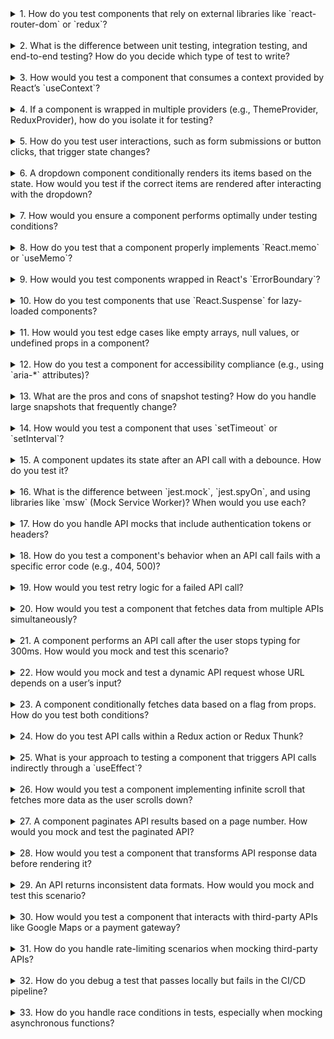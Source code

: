 <details>

<summary>1. How do you test components that rely on external libraries like `react-router-dom` or `redux`?</summary>

Use testing utilities provided by the libraries:

- For `react-router-dom`, wrap the component with a `MemoryRouter` and provide a route using the `initialEntries` prop.

  ```javascript
  import { render } from "@testing-library/react";
  import { MemoryRouter } from "react-router-dom";

  render(
    <MemoryRouter initialEntries={["/route"]}>
      <YourComponent />
    </MemoryRouter>
  );
  ```

- For `redux`, wrap the component with a `Provider` and pass a mock store.

  ```javascript
  import { Provider } from "react-redux";
  import { render } from "@testing-library/react";
  import { createStore } from "redux";

  const mockStore = createStore(() => ({
    /* mock state */
  }));
  render(
    <Provider store={mockStore}>
      <YourComponent />
    </Provider>
  );
  ```

  </details>

</br>

<details>

<summary>2. What is the difference between unit testing, integration testing, and end-to-end testing? How do you decide which type of test to write?</summary>

- **Unit Testing**: Tests individual components or functions in isolation. Best for testing specific logic or a component’s behavior.
- **Integration Testing**: Tests how components work together (e.g., component interaction with API calls or context). Useful for ensuring combined functionality.
- **End-to-End Testing**: Simulates user interactions and tests the entire application flow. Useful for critical workflows.

**Decision**:

- Write **unit tests** for reusable components or isolated logic.
- Write **integration tests** for features with interdependent components.
- Write **E2E tests** for user-critical flows (e.g., login, checkout).

</details>

</br>

<details>

<summary>3. How would you test a component that consumes a context provided by React’s `useContext`?</summary>

Wrap the component with a custom context provider in the test.

```javascript
import { render } from "@testing-library/react";
import { MyContext } from "../MyContext";

const mockContextValue = { key: "value" };
render(
  <MyContext.Provider value={mockContextValue}>
    <YourComponent />
  </MyContext.Provider>
);
```

Test the behavior based on the mocked context value.

</details>

</br>

<details>

<summary>4. If a component is wrapped in multiple providers (e.g., ThemeProvider, ReduxProvider), how do you isolate it for testing?</summary>

Create a custom render function that wraps the component with all necessary providers.

```javascript
import { render } from "@testing-library/react";
import { ThemeProvider } from "styled-components";
import { Provider } from "react-redux";

const customRender = (ui, { store, theme, ...options }) => {
  return render(
    <Provider store={store}>
      <ThemeProvider theme={theme}>{ui}</ThemeProvider>
    </Provider>,
    options
  );
};
```

</details>

</br>

<details>

<summary>5. How do you test user interactions, such as form submissions or button clicks, that trigger state changes?</summary>

Use `fireEvent` or `userEvent` to simulate user interactions and then assert the expected outcome.

```javascript
import { render, fireEvent } from "@testing-library/react";

const { getByLabelText, getByText } = render(<YourComponent />);
fireEvent.change(getByLabelText(/input label/i), { target: { value: "test" } });
fireEvent.click(getByText(/submit/i));

expect(/* assertion */).toBe(/* expected value */);
```

</details>

</br>

<details>

<summary>6. A dropdown component conditionally renders its items based on the state. How would you test if the correct items are rendered after interacting with the dropdown?</summary>

Simulate the dropdown interaction and assert the rendered items.

```javascript
import { render, fireEvent } from "@testing-library/react";

const { getByTestId, queryByText } = render(<Dropdown />);
fireEvent.click(getByTestId("dropdown-button"));

expect(queryByText(/expected-item/i)).toBeInTheDocument();
```

</details>

</br>

<details>

<summary>7. How would you ensure a component performs optimally under testing conditions?</summary>

- Use `React.Profiler` to measure rendering time.
- Monitor unnecessary re-renders using tools like `why-did-you-render`.
- Test for unnecessary renders:

  ```javascript
  import { render } from "@testing-library/react";

  const mockFunction = jest.fn();
  const { rerender } = render(<Component onRender={mockFunction} />);
  rerender(<Component onRender={mockFunction} />);

  expect(mockFunction).toHaveBeenCalledTimes(1); // Assert no unnecessary re-renders
  ```

</details>

</br>

<details>

<summary>8. How do you test that a component properly implements `React.memo` or `useMemo`?</summary>

Wrap the component in a test case where props/state do not change and assert that it doesn’t re-render unnecessarily.

```javascript
import { render } from "@testing-library/react";
import React from "react";

const mockFunction = jest.fn();
const MemoizedComponent = React.memo(({ onRender }) => {
  onRender();
  return <div>Memoized</div>;
});

const { rerender } = render(<MemoizedComponent onRender={mockFunction} />);
rerender(<MemoizedComponent onRender={mockFunction} />);
expect(mockFunction).toHaveBeenCalledTimes(1);
```

</details>

</br>

<details>

<summary>9. How would you test components wrapped in React's `ErrorBoundary`?</summary>

Mock an error in a child component and assert that the `ErrorBoundary` renders fallback UI.

```javascript
const ErrorProne = () => {
  throw new Error("Test Error");
};

const { getByText } = render(
  <ErrorBoundary fallback={<div>Error Occurred</div>}>
    <ErrorProne />
  </ErrorBoundary>
);

expect(getByText(/error occurred/i)).toBeInTheDocument();
```

</details>

</br>

<details>

<summary>10. How do you test components that use `React.Suspense` for lazy-loaded components?</summary>

Use `act` to wrap tests and test the fallback behavior.

```javascript
import { render, act } from "@testing-library/react";
const LazyComponent = React.lazy(() => import("./LazyComponent"));

const { getByText } = render(
  <React.Suspense fallback={<div>Loading...</div>}>
    <LazyComponent />
  </React.Suspense>
);

expect(getByText(/loading/i)).toBeInTheDocument();
```

</details>

</br>

<details>

<summary>11. How would you test edge cases like empty arrays, null values, or undefined props in a component?</summary>

Write separate test cases for each edge case.  
Mock different props and assert the component’s behavior.

```javascript
const { queryByText } = render(<Component items={[]} />);
expect(queryByText(/no items found/i)).toBeInTheDocument();
```

</details>

</br>

<details>

<summary>12. How do you test a component for accessibility compliance (e.g., using `aria-*` attributes)?</summary>

Use `@testing-library/jest-dom` to assert the presence of `aria-*` attributes.  
You can also use libraries like `axe` or `jest-axe` to test for accessibility issues.

```javascript
import { render } from "@testing-library/react";
import { axe } from "jest-axe";

const { container } = render(<AccessibleComponent />);
const results = await axe(container);

expect(results).toHaveNoViolations();
```

</details>

</br>

<details>

<summary>13. What are the pros and cons of snapshot testing? How do you handle large snapshots that frequently change?</summary>

**Pros**:

- Easy to set up and maintain for static components.
- Quickly identifies UI changes.

**Cons**:

- Large snapshots can become difficult to manage.
- Over-reliance can lead to ignoring meaningful changes.

**Handling Large Snapshots**:

- Break down components into smaller parts and snapshot test only critical sections.
- Use custom matchers to avoid unnecessary rendering in snapshots.

</details>

</br>

<details>

<summary>14. How would you test a component that uses `setTimeout` or `setInterval`?</summary>

Use Jest's timer mocks to control and advance timers in tests.

```javascript
jest.useFakeTimers();

test("delayed action", () => {
  const { getByText } = render(<ComponentWithTimeout />);
  jest.advanceTimersByTime(3000); // Move the timer forward
  expect(getByText(/delayed text/i)).toBeInTheDocument();
});
```

</details>

</br>

<details>

<summary>15. A component updates its state after an API call with a debounce. How do you test it?</summary>

Mock the debounce and API call, then use Jest timers to simulate delays.

```javascript
jest.useFakeTimers();

test("debounced API call", () => {
  const mockApi = jest.fn();
  render(<ComponentWithDebounce apiCall={mockApi} />);
  fireEvent.change(screen.getByPlaceholderText(/search/i), {
    target: { value: "query" },
  });

  jest.advanceTimersByTime(300); // Advance debounce time
  expect(mockApi).toHaveBeenCalledWith("query");
});
```

</details>

</br>

<details>

<summary>16. What is the difference between `jest.mock`, `jest.spyOn`, and using libraries like `msw` (Mock Service Worker)? When would you use each?</summary>

- **`jest.mock`**: Mocks entire modules or dependencies. Use when you need full control over module behavior.
- **`jest.spyOn`**: Monitors specific methods without overriding the module. Use for partial mocking.
- **`msw`**: Simulates real API behavior in a controlled environment. Use for testing API interactions in integration or E2E tests.

</details>

</br>

<details>

<summary>17. How do you handle API mocks that include authentication tokens or headers?</summary>

- Use Jest to mock `fetch` or `axios`, and provide mock tokens in the headers.

```javascript
jest.mock("axios");
axios.get.mockResolvedValue({
  data: { key: "value" },
});

test("API call with headers", async () => {
  const token = "mock-token";
  await fetchData(token);
  expect(axios.get).toHaveBeenCalledWith("/endpoint", {
    headers: { Authorization: `Bearer ${token}` },
  });
});
```

</details>

</br>

<details>

<summary>18. How do you test a component's behavior when an API call fails with a specific error code (e.g., 404, 500)?</summary>

Mock the API to return the error response and test the error handling behavior.

```javascript
jest.mock("axios");
axios.get.mockRejectedValue({
  response: { status: 404 },
});

test("handles API error", async () => {
  render(<Component />);
  await waitFor(() =>
    expect(screen.getByText(/error message/i)).toBeInTheDocument()
  );
});
```

</details>

</br>

<details>

<summary>19. How would you test retry logic for a failed API call?</summary>

Mock the API to fail initially and succeed on subsequent calls.  
Verify the retry mechanism.

```javascript
let callCount = 0;
jest.mock("axios");
axios.get.mockImplementation(() => {
  callCount += 1;
  if (callCount === 1) {
    return Promise.reject(new Error("Network Error"));
  }
  return Promise.resolve({ data: { key: "value" } });
});

test("retry API call", async () => {
  render(<ComponentWithRetry />);
  expect(await screen.findByText(/value/i)).toBeInTheDocument();
});
```

</details>

</br>

<details>

<summary>20. How would you test a component that fetches data from multiple APIs simultaneously?</summary>

Mock all API calls and use `Promise.all`.

```javascript
jest.mock("axios");
axios.all.mockResolvedValue([
  { data: { api1: "value1" } },
  { data: { api2: "value2" } },
]);

test("fetches multiple APIs", async () => {
  render(<Component />);
  expect(await screen.findByText(/value1/i)).toBeInTheDocument();
  expect(await screen.findByText(/value2/i)).toBeInTheDocument();
});
```

</details>

</br>

<details>

<summary>21. A component performs an API call after the user stops typing for 300ms. How would you mock and test this scenario?</summary>

Use Jest timers to mock the debounce delay.

```javascript
jest.useFakeTimers();

test("debounced API call", async () => {
  const mockApi = jest.fn();
  render(<SearchComponent apiCall={mockApi} />);

  fireEvent.change(screen.getByPlaceholderText(/search/i), {
    target: { value: "query" },
  });

  jest.advanceTimersByTime(300); // Simulate debounce time
  expect(mockApi).toHaveBeenCalledWith("query");
});
```

</details>

</br>

<details>

<summary>22. How would you mock and test a dynamic API request whose URL depends on a user’s input?</summary>

Mock the API dynamically based on input values.

```javascript
jest.mock("axios");

test("dynamic API request", async () => {
  render(<Component />);
  fireEvent.change(screen.getByPlaceholderText(/enter id/i), {
    target: { value: "123" },
  });

  expect(axios.get).toHaveBeenCalledWith("/endpoint/123");
});
```

</details>

</br>

<details>

<summary>23. A component conditionally fetches data based on a flag from props. How do you test both conditions?</summary>

Render the component with different props and assert API behavior.

```javascript
jest.mock("axios");

test("fetch data conditionally", async () => {
  const { rerender } = render(<Component fetchFlag={true} />);
  expect(axios.get).toHaveBeenCalled();

  rerender(<Component fetchFlag={false} />);
  expect(axios.get).not.toHaveBeenCalled();
});
```

</details>

</br>

<details>

<summary>24. How do you test API calls within a Redux action or Redux Thunk?</summary>

Mock the API and use a mock store to test the dispatched actions.

```javascript
jest.mock("axios");

test("Redux Thunk API call", async () => {
  const mockStore = configureMockStore([thunk]);
  const store = mockStore();
  axios.get.mockResolvedValue({ data: { key: "value" } });

  await store.dispatch(fetchDataThunk());
  expect(store.getActions()).toContainEqual({
    type: "DATA_SUCCESS",
    payload: "value",
  });
});
```

</details>

</br>

<details>

<summary>25. What is your approach to testing a component that triggers API calls indirectly through a `useEffect`?</summary>

Mock the API and wait for the effect to complete.

```javascript
jest.mock("axios");

test("useEffect API call", async () => {
  axios.get.mockResolvedValue({ data: { key: "value" } });
  render(<Component />);
  expect(await screen.findByText(/value/i)).toBeInTheDocument();
});
```

</details>

</br>

<details>

<summary>26. How would you test a component implementing infinite scroll that fetches more data as the user scrolls down?</summary>

Mock the API and simulate the scroll event.

```javascript
jest.mock("axios");

test("infinite scroll", async () => {
  render(<InfiniteScrollComponent />);
  fireEvent.scroll(window, { target: { scrollY: 1000 } });

  expect(await screen.findByText(/new data/i)).toBeInTheDocument();
});
```

</details>

</br>

<details>

<summary>27. A component paginates API results based on a page number. How would you mock and test the paginated API?</summary>

Mock the API and test for each page's data.

```javascript
jest.mock("axios");
axios.get.mockResolvedValueOnce({ data: { items: ["page1"] } });
axios.get.mockResolvedValueOnce({ data: { items: ["page2"] } });

test("paginated API", async () => {
  render(<PaginationComponent />);
  fireEvent.click(screen.getByText(/next/i));
  expect(await screen.findByText(/page2/i)).toBeInTheDocument();
});
```

</details>

</br>

<details>

<summary>28. How would you test a component that transforms API response data before rendering it?</summary>

Mock the API response and assert the transformed data.

```javascript
jest.mock("axios");

test("transformed data", async () => {
  axios.get.mockResolvedValue({ data: { rawData: 10 } });
  render(<Component />);
  expect(await screen.findByText(/transformed: 20/i)).toBeInTheDocument();
});
```

</details>

</br>

<details>

<summary>29. An API returns inconsistent data formats. How would you mock and test this scenario?</summary>

Mock multiple responses and test component behavior for each case.

```javascript
jest.mock("axios");
axios.get
  .mockResolvedValueOnce({ data: { format1: "value1" } })
  .mockResolvedValueOnce({ data: { format2: "value2" } });

test("inconsistent data", async () => {
  render(<Component />);
  expect(await screen.findByText(/value1/i)).toBeInTheDocument();
});
```

</details>

</br>

<details>

<summary>30. How would you test a component that interacts with third-party APIs like Google Maps or a payment gateway?</summary>

Mock the third-party library’s methods.

```javascript
jest.mock("google-maps");

test("Google Maps API", () => {
  render(<MapComponent />);
  expect(google.maps.Map).toHaveBeenCalled();
});
```

</details>

</br>

<details>

<summary>31. How do you handle rate-limiting scenarios when mocking third-party APIs?</summary>

Mock the API response with rate-limit errors and test retry or fallback logic.

```javascript
jest.mock("axios");
axios.get.mockRejectedValue({ response: { status: 429 } });

test("rate-limited API", async () => {
  render(<Component />);
  expect(await screen.findByText(/retry message/i)).toBeInTheDocument();
});
```

</details>

</br>

<details>

<summary>32. How do you debug a test that passes locally but fails in the CI/CD pipeline?</summary>

- Check for differences in environments (e.g., Node.js versions, dependencies).
- Use verbose logs in the CI pipeline to get more details.
- Add delays or mock network requests to isolate timing issues.

</details>

</br>

<details>

<summary>33. How do you handle race conditions in tests, especially when mocking asynchronous functions?</summary>

- Use `async/await` and `waitFor` to ensure proper sequencing.
- Mock functions to resolve in a controlled order to avoid conflicts.

```javascript
jest.mock("axios");
axios.get
  .mockResolvedValueOnce({ data: "first" })
  .mockResolvedValueOnce({ data: "second" });

test("race condition", async () => {
  render(<Component />);
  expect(await screen.findByText(/first/i)).toBeInTheDocument();
});
```

</details>

</br>
